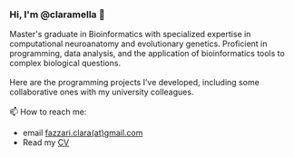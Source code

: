 ### Hi, I'm @claramella 👋

Master's graduate in Bioinformatics with specialized expertise in computational neuroanatomy and evolutionary genetics. Proficient in programming, data analysis, and the application of bioinformatics tools to complex biological questions.<br><br>
Here are the programming projects I’ve developed, including some collaborative ones with my university colleagues.<br><br>
📫 How to reach me:
- email [fazzari.clara(at)gmail.com](mailto:fazzari.clara@gmail.com)
- Read my [CV](Resume_ClaraFazzari_Jan2025.pdf)

<!--
**claramella/claramella** is a ✨ _special_ ✨ repository because its `README.md` (this file) appears on your GitHub profile.

Here are some ideas to get you started:

- 🔭 I’m currently working on ...
- 🌱 I’m currently learning ...
- 👯 I’m looking to collaborate on ...
- 🤔 I’m looking for help with ...
- 💬 Ask me about ...
- 📫 How to reach me: ...
- 😄 Pronouns: ...
- ⚡ Fun fact: ...
-->
